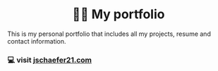 <h1 align="center">👨‍💻 My portfolio </h1>

This is my personal portfolio that includes all my projects, resume and contact information.

[jschaefer21.com]: https://www.jschaefer21.com
### 💻 visit [jschaefer21.com]
